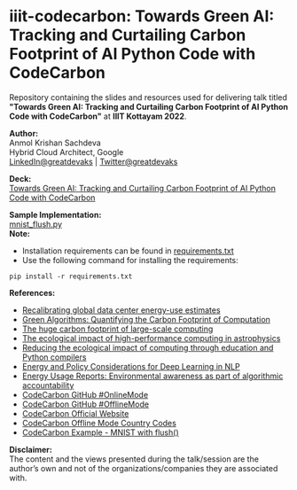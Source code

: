 # iiit-codecarbon: Towards Green AI: Tracking and Curtailing Carbon Footprint of AI Python Code with CodeCarbon

Repository containing the slides and resources used for delivering talk titled **"Towards Green AI: Tracking and Curtailing Carbon Footprint of AI Python Code with CodeCarbon"** at **IIIT Kottayam 2022**.

**Author:**</br>
Anmol Krishan Sachdeva</br>
Hybrid Cloud Architect, Google</br>
[LinkedIn@greatdevaks](https://www.linkedin.com/in/greatdevaks) | [Twitter@greatdevaks](https://www.twitter.com/greatdevaks)

**Deck:**</br>
[Towards Green AI: Tracking and Curtailing Carbon Footprint of AI Python Code with CodeCarbon](./TrackingAndCurtailingCarbonFootprintOfAIPythonCodeWithCodeCarbon_AnmolKrishanSachdeva_IIITKottayam2022.pdf)

**Sample Implementation:**</br>
[mnist_flush.py](./mnist_flush.py)</br>
**Note:**
- Installation requirements can be found in [requirements.txt](./requirements.txt)
- Use the following command for installing the requirements:
```
pip install -r requirements.txt
```



**References:**
- [Recalibrating global data center energy-use estimates](https://www.science.org/doi/10.1126/science.aba3758)
- [Green Algorithms: Quantifying the Carbon Footprint of Computation](https://onlinelibrary.wiley.com/doi/full/10.1002/advs.202100707)
- [The huge carbon footprint of large-scale computing](https://physicsworld.com/a/the-huge-carbon-footprint-of-large-scale-computing/)
- [The ecological impact of high-performance computing in astrophysics](https://www.nature.com/articles/s41550-020-1208-y.epdf)
- [Reducing the ecological impact of computing through education and Python compilers](https://www.nature.com/articles/s41550-021-01342-y.epdf)
- [Energy and Policy Considerations for Deep Learning in NLP](https://arxiv.org/abs/1906.02243)
- [Energy Usage Reports: Environmental awareness as part of algorithmic accountability](https://arxiv.org/abs/1911.08354)
- [CodeCarbon GitHub #OnlineMode](https://github.com/mlco2/codecarbon#online-mode)
- [CodeCarbon GitHub #OfflineMode](https://github.com/mlco2/codecarbon#offline-mode)
- [CodeCarbon Official Website](https://codecarbon.io)
- [CodeCarbon Offline Mode Country Codes](https://en.wikipedia.org/wiki/List_of_ISO_3166_country_codes)
- [CodeCarbon Example - MNIST with flush()](https://github.com/mlco2/codecarbon/blob/master/examples/mnist_callback.py)

**Disclaimer:**</br>
The content and the views presented during the talk/session are the author’s own and not of the organizations/companies they are associated with.
